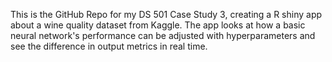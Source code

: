 This is the GitHub Repo for my DS 501 Case Study 3, creating a R shiny app about a wine quality dataset from Kaggle. The app looks at how a basic neural network's performance can be adjusted with hyperparameters and see the difference in output metrics in real time.
